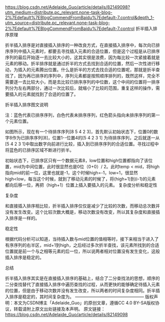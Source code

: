 https://blog.csdn.net/Adelaide_Guo/article/details/82149098?utm_medium=distribute.pc_relevant.none-task-blog-2%7Edefault%7EBlogCommendFromBaidu%7Edefault-7.control&depth_1-utm_source=distribute.pc_relevant.none-task-blog-2%7Edefault%7EBlogCommendFromBaidu%7Edefault-7.control
折半插入排序原理

折半插入排序是对直接插入排序的一种改良方式，在直接插入排序中，每次向已排序序列中插入元素时，都要去寻找插入元素的合适位置，但是这个过程是从已排序序列的最后开始逐一去比较大小的，这其实很是浪费，因为每比较一次紧接着就是元素的移动。折半排序就是通过折半的方式去找到合适的位置，然后一次性进行移动，为插入的元素腾出位置。什么是折半的方式去找合适的位置呢，那就是折半查找了，因为再已排序的序列中，序列元素都是按照顺序排列的，既然这样，完全不需要逐一去比较大小，而是去比较已排序序列的中位数，这个中间的位置将一排序列分为左右两部分，通过一次比较后，就缩小了比较的范围，重复这样的操作，需要插入的元素就找到了合适的位置了。

折半插入排序图文说明

注：蓝色代表已排序序列，白色代表未排序序列，红色箭头指向未排序序列的第一个元素位置。





如图所示，现在有一个待排序序列[8 5 4 2 3]，首先默认初始状态下，位置0的数字8作为已排序序列[8]，位置1--位置4的[5 4 2 3 1] 为待排序序列，之后就逐一从[5 4 2 3 1]中取出数字向前进行比较，插入到已排序序列的合适位置。寻找过程中将蓝色的已排序区域不断进行折半。

初始状态下，已排序区只有一个数据元素8，low位置和high位置都指向了该位置，mid为中间位置，此时很显然也是0位（0+0）/ 2。此时temp < mid，将high指向mid的前一位，这里也就是-1，这个时候high=-1，low=1，很显然high<low，每当这个时候，就到了移动元素的时候了，将(high+1)到(i-1)的元素都向后移一位，再把（high+1）位置上插入要插入的元素。
复杂度分析和稳定性

复杂度

和直接插入排序相比较，折半插入排序仅仅是减少了比较的次数，而移动总次数并没有发生改变。这个比较次数大概是，移动次数没有改变，所以其复杂度和直接插入排序是一样的。

稳定性

根据代码分析可以知道，当待插入数与mid位置的值相等时，接下来相当于进入了有序序列的右半区，mid+1到high，之后经过多次折半查找，该元素所找到的合适位置就是前一个与之相等元素的后一位，所以说两者相对位置没有发生变化，这般插入排序是稳定的。

总结

折半插入排序其实是在直接插入排序的基础上，结合了二分查找法的思想，顺序的二分查找替代了直接插入排序中遍历查找的过程，从而更快的能够确定待插入元素的位置，但是由于移动次数并没有发生改变，所以两者的时间复杂度相同。折半插入排序是稳定的，其时间复杂度为。
————————————————
版权声明：本文为CSDN博主「Adelaide_Guo」的原创文章，遵循CC 4.0 BY-SA版权协议，转载请附上原文出处链接及本声明。
原文链接：https://blog.csdn.net/Adelaide_Guo/article/details/82149098